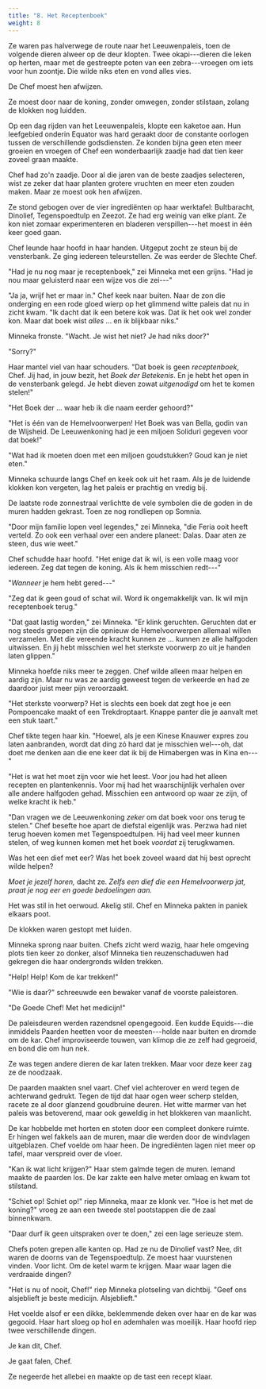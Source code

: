 ```yaml
---
title: "8. Het Receptenboek"
weight: 8
---
```


Ze waren pas halverwege de route naar het Leeuwenpaleis, toen de volgende dieren alweer op de deur klopten. Twee okapi---dieren die leken op herten, maar met de gestreepte poten van een zebra---vroegen om iets voor hun zoontje. Die wilde niks eten en vond alles vies.

De Chef moest hen afwijzen.

Ze moest door naar de koning, zonder omwegen, zonder stilstaan, zolang de klokken nog luidden.

Op een dag rijden van het Leeuwenpaleis, klopte een kaketoe aan. Hun leefgebied onderin Equator was hard geraakt door de constante oorlogen tussen de verschillende godsdiensten. Ze konden bijna geen eten meer groeien en vroegen of Chef een wonderbaarlijk zaadje had dat tien keer zoveel graan maakte.

Chef had zo'n zaadje. Door al die jaren van de beste zaadjes selecteren, wist ze zeker dat haar planten grotere vruchten en meer eten zouden maken. Maar ze moest ook hen afwijzen.

Ze stond gebogen over de vier ingrediënten op haar werktafel: Bultbaracht, Dinolief, Tegenspoedtulp en Zeezot. Ze had erg weinig van elke plant. Ze kon niet zomaar experimenteren en bladeren verspillen---het moest in één keer goed gaan.

Chef leunde haar hoofd in haar handen. Uitgeput zocht ze steun bij de vensterbank. Ze ging iedereen teleurstellen. Ze was eerder de Slechte Chef.

"Had je nu nog maar je receptenboek," zei Minneka met een grijns. "Had je nou maar geluisterd naar een wijze vos die zei---"

"Ja ja, wrijf het er maar in." Chef keek naar buiten. Naar de zon die onderging en een rode gloed wierp op het glimmend witte paleis dat nu in zicht kwam. "Ik dacht dat ik een betere kok was. Dat ik het ook wel zonder kon. Maar dat boek wist _alles_ ... en ik blijkbaar niks."

Minneka fronste. "Wacht. Je wist het niet? Je had niks door?"

"Sorry?"

Haar mantel viel van haar schouders. "Dat boek is geen _receptenboek_, Chef. Jij had, in jouw bezit, het _Boek der Betekenis_. En je hebt het open in de vensterbank gelegd. Je hebt dieven zowat _uitgenodigd_ om het te komen stelen!"

"Het Boek der ... waar heb ik die naam eerder gehoord?"

"Het is één van de Hemelvoorwerpen! Het Boek was van Bella, godin van de Wijsheid. De Leeuwenkoning had je een miljoen Soliduri gegeven voor dat boek!"

"Wat had ik moeten doen met een miljoen goudstukken? Goud kan je niet eten."

Minneka schuurde langs Chef en keek ook uit het raam. Als je de luidende klokken kon vergeten, lag het paleis er prachtig en vredig bij. 

De laatste rode zonnestraal verlichtte de vele symbolen die de goden in de muren hadden gekrast. Toen ze nog rondliepen op Somnia. 

"Door mijn familie lopen veel legendes," zei Minneka, "die Feria ooit heeft verteld. Zo ook een verhaal over een andere planeet: Dalas. Daar aten ze steen, dus wie weet."

Chef schudde haar hoofd. "Het enige dat ik wil, is een volle maag voor iedereen. Zeg dat tegen de koning. Als ik hem misschien redt---"

"_Wanneer_ je hem hebt gered---"

"Zeg dat ik geen goud of schat wil. Word ik ongemakkelijk van. Ik wil mijn receptenboek terug."

"Dat gaat lastig worden," zei Minneka. "Er klink geruchten. Geruchten dat er nog steeds groepen zijn die opnieuw de Hemelvoorwerpen allemaal willen verzamelen. Met die vereende kracht kunnen ze ... kunnen ze alle halfgoden uitwissen. En jij hebt misschien wel het sterkste voorwerp zo uit je handen laten glippen."

Minneka hoefde niks meer te zeggen. Chef wilde alleen maar helpen en aardig zijn. Maar nu was ze aardig geweest tegen de verkeerde en had ze daardoor juist meer pijn veroorzaakt. 

"Het sterkste voorwerp? Het is slechts een boek dat zegt hoe je een Pompoencake maakt of een Trekdroptaart. Knappe panter die je aanvalt met een stuk taart." 

Chef tikte tegen haar kin. "Hoewel, als je een Kinese Knauwer expres zou laten aanbranden, wordt dat ding zó hard dat je misschien wel---oh, dat doet me denken aan die ene keer dat ik bij de Himabergen was in Kina en---"

"Het is wat het moet zijn voor wie het leest. Voor jou had het alleen recepten en plantenkennis. Voor mij had het waarschijnlijk verhalen over alle andere halfgoden gehad. Misschien een antwoord op waar ze zijn, of welke kracht ik heb."

"Dan vragen we de Leeuwenkoning _zeker_ om dat boek voor ons terug te stelen." Chef besefte hoe apart de diefstal eigenlijk was. Perzwa had niet terug hoeven komen met Tegenspoedtulpen. Hij had veel meer kunnen stelen, of weg kunnen komen met het boek _voordat_ zij terugkwamen. 

Was het een dief met eer? Was het boek zoveel waard dat hij best oprecht wilde helpen?

_Moet je jezelf horen,_ dacht ze. _Zelfs een dief die een Hemelvoorwerp jat, praat je nog eer en goede bedoelingen aan._

Het was stil in het oerwoud. Akelig stil. Chef en Minneka pakten in paniek elkaars poot. 

De klokken waren gestopt met luiden.

Minneka sprong naar buiten. Chefs zicht werd wazig, haar hele omgeving plots tien keer zo donker, alsof Minneka tien reuzenschaduwen had gekregen die haar ondergronds wilden trekken.

"Help! Help! Kom de kar trekken!"

"Wie is daar?" schreeuwde een bewaker vanaf de voorste paleistoren. 

"De Goede Chef! Met het medicijn!"

De paleisdeuren werden razendsnel opengegooid. Een kudde Equids---die inmiddels Paarden heetten voor de meesten---holde naar buiten en dromde om de kar. Chef improviseerde touwen, van klimop die ze zelf had gegroeid, en bond die om hun nek.

Ze was tegen andere dieren de kar laten trekken. Maar voor deze keer zag ze de noodzaak.

De paarden maakten snel vaart. Chef viel achterover en werd tegen de achterwand gedrukt. Tegen de tijd dat haar ogen weer scherp stelden, racete ze al door glanzend goudbruine deuren. Het witte marmer van het paleis was betoverend, maar ook geweldig in het blokkeren van maanlicht.

De kar hobbelde met horten en stoten door een compleet donkere ruimte. Er hingen wel fakkels aan de muren, maar die werden door de windvlagen uitgeblazen. Chef voelde om haar heen. De ingrediënten lagen niet meer op tafel, maar verspreid over de vloer.

"Kan ik wat licht krijgen?" Haar stem galmde tegen de muren. Iemand maakte de paarden los. De kar zakte een halve meter omlaag en kwam tot stilstand.

"Schiet op! Schiet op!" riep Minneka, maar ze klonk ver. "Hoe is het met de koning?" vroeg ze aan een tweede stel pootstappen die de zaal binnenkwam.

"Daar durf ik geen uitspraken over te doen," zei een lage serieuze stem.

Chefs poten grepen alle kanten op. Had ze nu de Dinolief vast? Nee, dit waren de doorns van de Tegenspoedtulp. Ze moest haar vuurstenen vinden. Voor licht. Om de ketel warm te krijgen. Maar waar lagen die verdraaide dingen?

"Het is nu of nooit, Chef!" riep Minneka plotseling van dichtbij. "Geef ons alsjeblieft je beste medicijn. Alsjeblieft."

Het voelde alsof er een dikke, beklemmende deken over haar en de kar was gegooid. Haar hart sloeg op hol en ademhalen was moeilijk. Haar hoofd riep twee verschillende dingen.

Je kan dit, Chef.

Je gaat falen, Chef.

Ze negeerde het allebei en maakte op de tast een recept klaar.